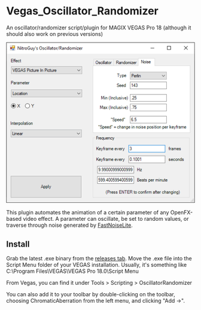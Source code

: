 # Vegas_Oscillator_Randomizer
An oscillator/randomizer script/plugin for MAGIX VEGAS Pro 18 (although it should also work on previous versions)

![OscillatorRandomizer's Graphical User Interface](gui.png)

This plugin automates the animation of a certain parameter of any OpenFX-based video effect.
A parameter can oscillate, be set to random values, or traverse through noise generated by [FastNoiseLite](https://github.com/Auburn/FastNoiseLite).

## Install

Grab the latest .exe binary from the [releases tab](https://github.com/NitroGuy10/Vegas_Oscillator_Randomizer/releases/latest).
Move the .exe file into the Script Menu folder of your VEGAS installation.
Usually, it's something like C:\\Program Files\\VEGAS\\VEGAS Pro 18.0\\Script Menu

From Vegas, you can find it under Tools > Scripting > OscillatorRandomizer

You can also add it to your toolbar by double-clicking on the toolbar, choosing ChromaticAberration from the left menu, and clicking "Add ->".
